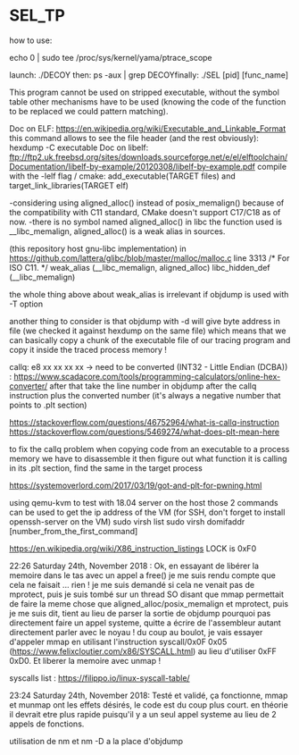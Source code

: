 # SEL_TP

how to use:

echo 0 | sudo tee /proc/sys/kernel/yama/ptrace_scope

launch: ./DECOY
then: ps -aux | grep DECOYfinally: ./SEL [pid] [func_name]

This program cannot be used on stripped executable, without the symbol table other mechanisms
have to be used (knowing the code of the function to be replaced we could pattern matching).

Doc on ELF:
https://en.wikipedia.org/wiki/Executable_and_Linkable_Format
this command allows to see the file header (and the rest obviously): hexdump -C executable
Doc on libelf:
ftp://ftp2.uk.freebsd.org/sites/downloads.sourceforge.net/e/el/elftoolchain/Documentation/libelf-by-example/20120308/libelf-by-example.pdf
compile with the -lelf flag / cmake: add_executable(TARGET files) and target_link_libraries(TARGET elf)


-considering using aligned_alloc() instead of posix_memalign() because of the compatibility with C11 standard, CMake doesn't support C17/C18 as of now.
-there is no symbol named aligned_alloc() in libc the function used is __libc_memalign, aligned_alloc() is a weak alias in sources.


(this repository host gnu-libc implementation)
in https://github.com/lattera/glibc/blob/master/malloc/malloc.c line 3313
/* For ISO C11.  */
weak_alias (__libc_memalign, aligned_alloc)
libc_hidden_def (__libc_memalign)

the whole thing above about weak_alias is irrelevant if objdump is used with -T option

another thing to consider is that objdump with -d will give byte address in file (we checked it against hexdump on the same file)
which means that we can basically copy a chunk of the executable file of our tracing program and copy it inside the traced process
memory !


callq:
e8 xx xx xx xx -> need to be converted (INT32 - Little Endian (DCBA)) : https://www.scadacore.com/tools/programming-calculators/online-hex-converter/
after that take the line number in objdump after the callq instruction plus the converted number (it's always a negative number that points to .plt section)

https://stackoverflow.com/questions/46752964/what-is-callq-instruction
https://stackoverflow.com/questions/5469274/what-does-plt-mean-here

to fix the callq problem when copying code from an executable to a process memory we have to disassemble it
then figure out what function it is calling in its .plt section, find the same in the target process

https://systemoverlord.com/2017/03/19/got-and-plt-for-pwning.html

using qemu-kvm to test with 18.04 server
on the host those 2 commands can be used to get the ip address of the VM (for SSH, don't forget to install openssh-server on the VM)
sudo virsh list
sudo virsh domifaddr [number_from_the_first_command]

https://en.wikipedia.org/wiki/X86_instruction_listings
LOCK is 0xF0

22:26 Saturday 24th, November 2018 : Ok, en essayant de libérer la memoire dans le tas avec un appel a free() je me suis rendu compte
que cela ne faisait ... rien ! je me suis demandé si cela ne venait pas de mprotect, puis je suis tombé sur un thread SO disant que mmap
permettait de faire la meme chose que aligned_alloc/posix_memalign et mprotect, puis je me suis dit, tient au lieu de parser la sortie
de objdump pourquoi pas directement faire un appel systeme, quitte a écrire de l'assembleur autant directement parler avec le noyau !
du coup au boulot, je vais essayer d'appeler mmap en utilisant l'instruction syscall/0x0F 0x05 (https://www.felixcloutier.com/x86/SYSCALL.html)
au lieu d'utiliser 0xFF 0xD0. Et liberer la memoire avec unmap !

syscalls list : https://filippo.io/linux-syscall-table/

23:24 Saturday 24th, November 2018: Testé et validé, ça fonctionne, mmap et munmap ont les effets désirés, le code est du coup plus court.
en théorie il devrait etre plus rapide puisqu'il y a un seul appel systeme au lieu de 2 appels de fonctions.

utilisation de nm et nm -D a la place d'objdump
